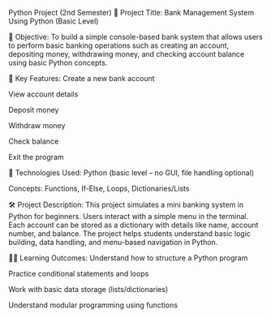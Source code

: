 Python Project (2nd Semester)
📌 Project Title:
Bank Management System Using Python (Basic Level)

🎯 Objective:
To build a simple console-based bank system that allows users to perform basic banking operations such as creating an account, depositing money, withdrawing money, and checking account balance using basic Python concepts.

🧠 Key Features:
Create a new bank account

View account details

Deposit money

Withdraw money

Check balance

Exit the program

🧱 Technologies Used:
Python (basic level – no GUI, file handling optional)

Concepts: Functions, If-Else, Loops, Dictionaries/Lists

🛠️ Project Description:
This project simulates a mini banking system in Python for beginners. Users interact with a simple menu in the terminal. Each account can be stored as a dictionary with details like name, account number, and balance. The project helps students understand basic logic building, data handling, and menu-based navigation in Python.

👨‍🎓 Learning Outcomes:
Understand how to structure a Python program

Practice conditional statements and loops

Work with basic data storage (lists/dictionaries)

Understand modular programming using functions
